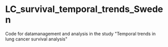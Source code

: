 # LC_survival_temporal_trends_Sweden
Code for datamanagement and analysis in the study "Temporal trends in lung cancer survival analysis"

